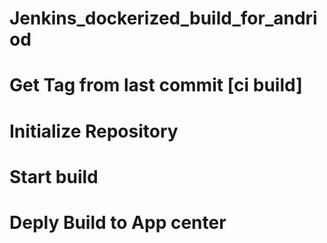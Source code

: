 # Jenkins_dockerized_build_for_andriod
# Get Tag from last commit [ci build]
# Initialize Repository
# Start build 
# Deply Build to App center

